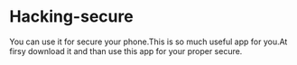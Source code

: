 # Hacking-secure
You can use it for secure your phone.This is so much useful app for you.At firsy download it and than use this app for your proper secure.
